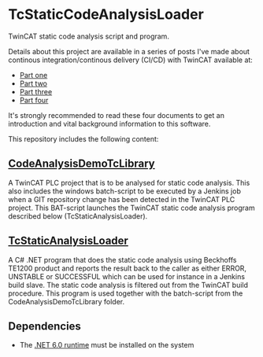 # TcStaticCodeAnalysisLoader
TwinCAT static code analysis script and program.

Details about this project are available in a series of posts I've made about
continous integration/continous delivery (CI/CD) with TwinCAT available at:
- [Part one](http://alltwincat.com/2018/07/05/ci-cd-with-twincat-part-one/)
- [Part two](http://alltwincat.com/2018/07/26/ci-cd-with-twincat-part-two/)
- [Part three](http://alltwincat.com/2018/08/28/ci-cd-with-twincat-part-three/)
- [Part four](http://alltwincat.com/2018/10/04/ci-cd-with-twincat-part-four/)

It's strongly recommended to read these four documents to get an introduction
and vital background information to this software.

This repository includes the following content:

## [CodeAnalysisDemoTcLibrary](https://github.com/sagatowski/TcStaticAnalysisLoader/tree/master/CodeAnalysisDemoTcLibrary)
A TwinCAT PLC project that is to be analysed for static code analysis. This also
includes the windows batch-script to be executed by a Jenkins job when a GIT
repository change has been detected in the TwinCAT PLC project. This BAT-script
launches the TwinCAT static code analysis program described below (TcStaticAnalysisLoader).

## [TcStaticAnalysisLoader](https://github.com/sagatowski/TcStaticAnalysisLoader/tree/master/TcStaticAnalysisLoader)
A C# .NET program that does the static code analysis using Beckhoffs TE1200 product
and reports the result back to the caller as either ERROR, UNSTABLE or SUCCESSFUL
which can be used for instance in a Jenkins build slave. The static code analysis is filtered
out from the TwinCAT build procedure. This program is used together with the batch-script
from the CodeAnalysisDemoTcLibrary folder.

## Dependencies

- The [.NET 6.0 runtime](https://dotnet.microsoft.com/en-us/download/dotnet/6.0) must be installed on the system